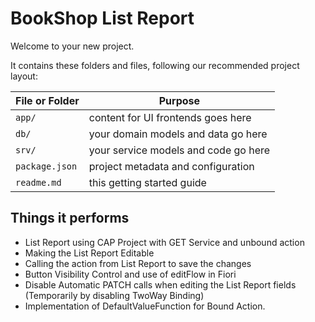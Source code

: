 # BookShop List Report

Welcome to your new project.

It contains these folders and files, following our recommended project layout:

File or Folder | Purpose
---------|----------
`app/` | content for UI frontends goes here
`db/` | your domain models and data go here
`srv/` | your service models and code go here
`package.json` | project metadata and configuration
`readme.md` | this getting started guide


## Things it performs

- List Report using CAP Project with GET Service and unbound action
- Making the List Report Editable
- Calling the action from List Report to save the changes
- Button Visibility Control and use of editFlow in Fiori
- Disable Automatic PATCH calls when editing the List Report fields (Temporarily by disabling TwoWay Binding)
- Implementation of DefaultValueFunction for Bound Action.


